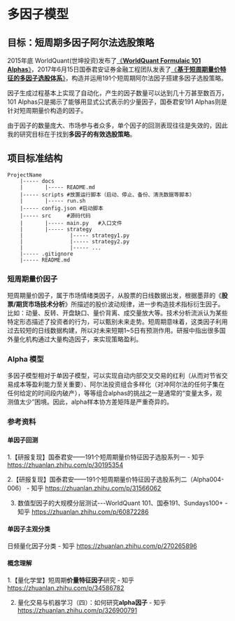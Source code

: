 # 多因子模型
## 目标：短周期多因子阿尔法选股策略
2015年底 WorldQuant(世坤投资)发布了[《**WorldQuant Formulaic 101 Alphas**》](https://github.com/SelenaMa9812/Guotai-Junan-191-Alpha/blob/main/files/101%20Formulaic%20Alphas.pdf)，2017年6月15日国泰君安证券金融工程团队发表了[《**基于短周期量价特征的多因子选股体系**》](https://github.com/SelenaMa9812/Guotai-Junan-191-Alpha/blob/main/files/%E5%9B%BD%E6%B3%B0%E5%90%9B%E5%AE%89%EF%BC%8D%E5%9F%BA%E4%BA%8E%E7%9F%AD%E5%91%A8%E6%9C%9F%E4%BB%B7%E9%87%8F%E7%89%B9%E5%BE%81%E7%9A%84%E5%A4%9A%E5%9B%A0%E5%AD%90%E9%80%89%E8%82%A1%E4%BD%93%E7%B3%BB.pdf)，构造并运用191个短周期阿尔法因子搭建多因子选股策略。

因子生成过程基本上实现了自动化，产生的因子数量可以达到几十万甚至数百万，101 Alphas只是揭示了能够用显式公式表示的少量因子，国泰君安191 Alphas则是针对短周期量价构造的因子。

由于因子的数量庞大、市场参与者众多，单个因子的回测表现往往是失效的，因此我的研究目标在于找到**多因子的有效选股策略**。





## 项目标准结构
```
ProjectName
    |----- docs
    |       |----- README.md
    |----- scripts #放置运行脚本（启动、停止、备份、清洗数据等脚本）
    |       |----- run.sh
    |----- config.json #启动脚本
    |----- src     #源码代码
    |       |----- main.py   #入口文件
    |       |----- strategy
    |               |----- strategy1.py
    |               |----- strategy2.py
    |               |----- ...
    |----- .gitignore
    |----- README.md
```

### 短周期量价因子
短周期量价因子，属于市场情绪类因子，从股票的日线数据出发，根据墨菲的《**股票/期货市场技术分析**》所描述的股价波动规律，进一步构造技术指标衍生因子。比如：动量、反转、开盘缺口、量价背离、成交量放大等。技术分析流派认为某些特定形态描述了投资者的行为，可以甄别未来走势。短周期意味着，这类因子利用过去较短的日线数据构建，所以对未来短期1~5日有预测作用。研报中指出很多国外量化机构通过大量构造因子，来实现策略盈利。

### Alpha 模型


多因子模型相对于单因子模型，可以实现自动内部交叉交易的红利（从而对节省交易成本等盈利能力至关重要）、阿尔法投资组合多样化（对冲阿尔法的任何子集在任何给定的时间段内破产），等等组合alphas的挑战之一是通常的“变量太多，观测值太少”困境。因此，alpha样本协方差矩阵是严重奇异的。







### 参考资料
#### 单因子回测
1.【研报复现】国泰君安——191个短周期量价特征因子选股系列一 - 知乎  https://zhuanlan.zhihu.com/p/30195354

2.【研报复现】国泰君安——191个短周期量价特征因子选股系列二（Alpha004-006） - 知乎  https://zhuanlan.zhihu.com/p/31566062

3. 数值型因子的大规模分层测试---WorldQuant 101、国泰191、Sundays100+ - 知乎  https://zhuanlan.zhihu.com/p/60872286

#### 单因子主观分类
日频量化因子分类 - 知乎  https://zhuanlan.zhihu.com/p/270265896

#### 概念理解
1.【量化学堂】短周期**价量特征因子**研究 - 知乎  https://zhuanlan.zhihu.com/p/34586782

2. 量化交易与机器学习（四）：如何研究**alpha因子** - 知乎  https://zhuanlan.zhihu.com/p/326900791


